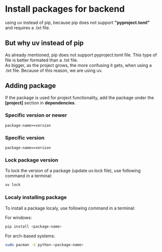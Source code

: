 # Install packages for backend

using uv instead of pip, because pip does not support **"pyproject.toml"** and requires a .txt file.

## But why uv instead of pip

As already mentioned, pip does not support pyproject.toml file. This type of file is better formated than a .txt file. \
As bigger, as the project grows, the more confusing it gets, when using a .txt file. Because of this reason, we are using uv.

## Adding package

If the package is used for project functionality, add the package under the **[project]** section in **dependencies**.

### Specific version or newer

```
package-name>=version
```

### Specific version

```
package-name==version
```

### Lock package version

To lock the version of a package (update uv.lock file), use following command in a terminal:

```bash
uv lock
```

### Localy installing package

To install a package localy, use following command in a terminal:

For windows:

```bash
pip install <package-name>
```

For arch-based systems:

```bash
sudo pacman -S python-<package-name>
```
